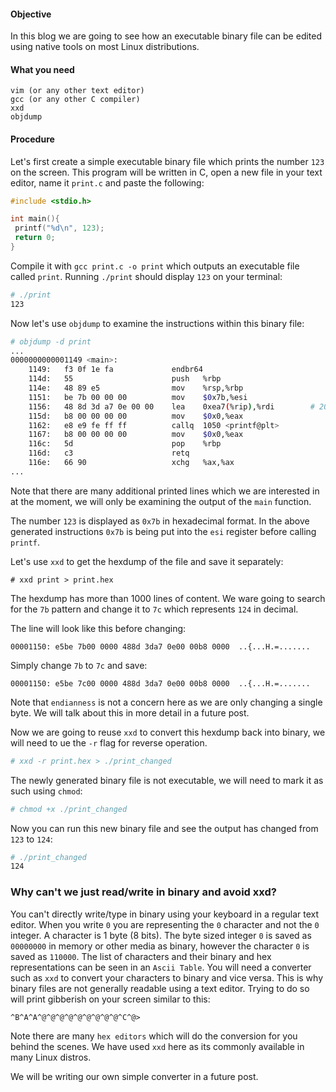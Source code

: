 #### Objective
In this blog we are going to see how an executable binary file can be edited using native tools on most Linux distributions.

#### What you need
```text
vim (or any other text editor)
gcc (or any other C compiler)
xxd
objdump
```

#### Procedure
Let's first create a simple executable binary file which prints the number `123` on the screen.
This program will be written in C, open a new file in your text editor, name it `print.c` and paste the following:
```c
#include <stdio.h>

int main(){
 printf("%d\n", 123);
 return 0;
}
```
Compile it with `gcc print.c -o print` which outputs an executable file called `print`.
Running `./print` should display `123` on your terminal:
```bash
# ./print
123
```

Now let's use `objdump` to examine the instructions within this binary file:
```bash
# objdump -d print
...
0000000000001149 <main>:
    1149:	f3 0f 1e fa          	endbr64 
    114d:	55                   	push   %rbp
    114e:	48 89 e5             	mov    %rsp,%rbp
    1151:	be 7b 00 00 00       	mov    $0x7b,%esi
    1156:	48 8d 3d a7 0e 00 00 	lea    0xea7(%rip),%rdi        # 2004 <_IO_stdin_used+0x4>
    115d:	b8 00 00 00 00       	mov    $0x0,%eax
    1162:	e8 e9 fe ff ff       	callq  1050 <printf@plt>
    1167:	b8 00 00 00 00       	mov    $0x0,%eax
    116c:	5d                   	pop    %rbp
    116d:	c3                   	retq   
    116e:	66 90                	xchg   %ax,%ax
...
```
Note that there are many additional printed lines which we are interested in at the moment, we will only be examining the output of the `main` function.

The number `123` is displayed as `0x7b` in hexadecimal format. In the above generated instructions `0x7b` is being put into the `esi` register
before calling `printf`.

Let's use `xxd` to get the hexdump of the file and save it separately:
```text
# xxd print > print.hex
```
The hexdump has more than 1000 lines of content. We ware going to search for the `7b` pattern and change it to `7c` which represents `124` in decimal.

The line will look like this before changing:
```text
00001150: e5be 7b00 0000 488d 3da7 0e00 00b8 0000  ..{...H.=.......
```

Simply change `7b` to `7c` and save:
```text
00001150: e5be 7c00 0000 488d 3da7 0e00 00b8 0000  ..{...H.=.......
```

Note that `endianness` is not a concern here as we are only changing a single byte. We will talk about this in more detail in a future post.

Now we are going to reuse `xxd` to convert this hexdump back into binary, we will need to ue the `-r` flag for reverse operation.
```bash
# xxd -r print.hex > ./print_changed 
```

The newly generated binary file is not executable, we will need to mark it as such using `chmod`:
```bash
# chmod +x ./print_changed
```

Now you can run this new binary file and see the output has changed from `123` to `124`:
```bash
# ./print_changed 
124
```

### Why can't we just read/write in binary and avoid xxd?
You can't directly write/type in binary using your keyboard in a regular text editor. When you write `0` you are representing the `0` character and not the `0` integer.
A character is 1 byte (8 bits). The byte sized integer `0` is saved as `00000000` in memory or other media as binary, however the character `0` is
saved as `110000`. The list of characters and their binary and hex representations can be seen in an `Ascii Table`.
You will need a converter such as `xxd` to convert your characters to binary and vice versa. This is why binary files are not generally readable using a text editor. Trying to 
do so will print gibberish on your screen similar to this:
```text
^B^A^A^@^@^@^@^@^@^@^@^@^C^@>
```
Note there are many `hex editors` which will do the conversion for you behind the scenes. We have used `xxd` here as its commonly available in many
Linux distros.

We will be writing our own simple converter in a future post.
